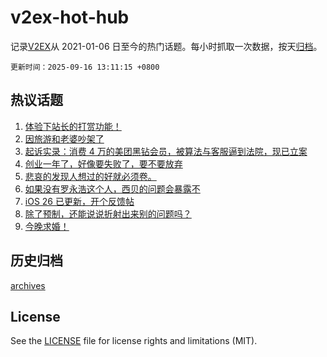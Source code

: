 # v2ex-hot-hub

 记录[V2EX](https://www.v2ex.com/)从 2021-01-06 日至今的热门话题。每小时抓取一次数据，按天[归档](archives)。

`更新时间：2025-09-16 13:11:15 +0800`

## 热议话题

1. [体验下站长的打赏功能！](https://www.v2ex.com/t/1159335)
1. [因旅游和老婆吵架了](https://www.v2ex.com/t/1159535)
1. [起诉实录：消费 4 万的美团黑钻会员，被算法与客服逼到法院，现已立案](https://www.v2ex.com/t/1159485)
1. [创业一年了，好像要失败了，要不要放弃](https://www.v2ex.com/t/1159355)
1. [悲哀的发现人想过的好就必须卷。](https://www.v2ex.com/t/1159461)
1. [如果没有罗永浩这个人，西贝的问题会暴露不](https://www.v2ex.com/t/1159381)
1. [iOS 26 已更新，开个反馈帖](https://www.v2ex.com/t/1159470)
1. [除了预制，还能说说折射出来别的问题吗？](https://www.v2ex.com/t/1159503)
1. [今晚求婚！](https://www.v2ex.com/t/1159402)

## 历史归档

[archives](archives)

## License

See the [LICENSE](LICENSE) file for license rights and limitations (MIT).
